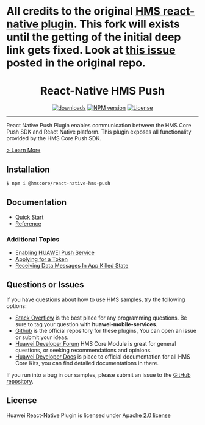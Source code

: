 # All credits to the original [HMS react-native plugin](https://github.com/HMS-Core/hms-react-native-plugin). This fork will exists until the getting of the initial deep link gets fixed. Look at [this issue](https://github.com/HMS-Core/hms-react-native-plugin/issues/184) posted in the original repo.

<p align="center">
  <h1 align="center">React-Native HMS Push</h1>
</p>

<p align="center">
  <a href="https://www.npmjs.com/package/@hmscore/react-native-hms-push"><img src="https://img.shields.io/npm/dm/@hmscore/react-native-hms-push?color=%23007EC6&style=for-the-badge" alt="downloads"></a>
  <a href="https://www.npmjs.com/package/@hmscore/react-native-hms-push"><img src="https://img.shields.io/npm/v/@hmscore/react-native-hms-push?color=%23ed2a1c&style=for-the-badge" alt="NPM version"></a>
  <a href="./LICENCE"><img src="https://img.shields.io/npm/l/@hmscore/react-native-hms-push.svg?color=%3bcc62&style=for-the-badge" alt="License"></a>
</p>

---

React Native Push Plugin enables communication between the HMS Core Push SDK and React Native platform. This plugin exposes all functionality provided by the HMS Core Push SDK.

[> Learn More](https://developer.huawei.com/consumer/en/doc/development/HMS-Plugin-Guides/introduction-0000001050157787?ha_source=hms1)

## Installation

```bash
$ npm i @hmscore/react-native-hms-push
```

## Documentation

- [Quick Start](https://developer.huawei.com/consumer/en/doc/development/HMS-Plugin-Guides/preparedevenv-0000001050155838?ha_source=hms1)
- [Reference](https://developer.huawei.com/consumer/en/doc/development/HMS-Plugin-References-V1/instanceid-0000001050157805-V1?ha_source=hms1)

### Additional Topics

- [Enabling HUAWEI Push Service](https://developer.huawei.com/consumer/en/doc/development/HMS-Plugin-Guides-V1/config-agc-0000001053537946-V1?ha_source=hms1#EN-US_TOPIC_0000001053537946__section98311135193912)
- [Applying for a Token](https://developer.huawei.com/consumer/en/doc/development/HMS-Plugin-Guides-V1/apptoken-0000001050157797-V1?ha_source=hms1)
- [Receiving Data Messages In App Killed State](https://developer.huawei.com/consumer/en/doc/development/HMS-Plugin-Guides-V1/receivedatamsgkilled-0000001058551962-V1?ha_source=hms1)

## Questions or Issues

If you have questions about how to use HMS samples, try the following options:

- [Stack Overflow](https://stackoverflow.com/questions/tagged/huawei-mobile-services) is the best place for any programming questions. Be sure to tag your question with
  **huawei-mobile-services**.
- [Github](https://github.com/HMS-Core/hms-react-native-plugin) is the official repository for these plugins, You can open an issue or submit your ideas.
- [Huawei Developer Forum](https://forums.developer.huawei.com/forumPortal/en/home?fid=0101187876626530001&ha_source=hms1) HMS Core Module is great for general questions, or seeking recommendations and opinions.
- [Huawei Developer Docs](https://developer.huawei.com/consumer/en/doc/overview/HMS-Core-Plugin?ha_source=hms1) is place to official documentation for all HMS Core Kits, you can find detailed documentations in there.

If you run into a bug in our samples, please submit an issue to the [GitHub repository](https://github.com/HMS-Core/hms-react-native-plugin).

## License

Huawei React-Native Plugin is licensed under [Apache 2.0 license](LICENCE)
